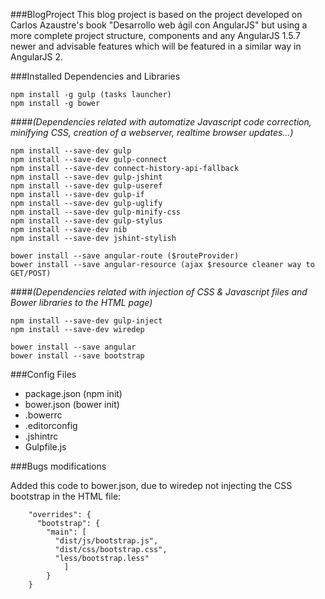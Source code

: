 ###BlogProject
This blog project is based on the project developed on Carlos Azaustre's book "Desarrollo web ágil con AngularJS" but using a more complete project structure, components and any AngularJS 1.5.7 newer and advisable features which will be featured in a similar way in AngularJS 2.

###Installed Dependencies and Libraries

```
npm install -g gulp (tasks launcher)  
npm install -g bower  
```

####_(Dependencies related with automatize Javascript code correction, minifying CSS, creation of a webserver, realtime browser updates...)_

```
npm install --save-dev gulp  
npm install --save-dev gulp-connect  
npm install --save-dev connect-history-api-fallback  
npm install --save-dev gulp-jshint  
npm install --save-dev gulp-useref  
npm install --save-dev gulp-if  
npm install --save-dev gulp-uglify  
npm install --save-dev gulp-minify-css  
npm install --save-dev gulp-stylus  
npm install --save-dev nib  
npm install --save-dev jshint-stylish  

bower install --save angular-route ($routeProvider)  
bower install --save angular-resource (ajax $resource cleaner way to GET/POST)  
```

####_(Dependencies related with injection of CSS & Javascript files and Bower libraries to the HTML page)_

```
npm install --save-dev gulp-inject  
npm install --save-dev wiredep

bower install --save angular  
bower install --save bootstrap
```

###Config Files

* package.json (npm init)<br />
* bower.json (bower init)<br />
* .bowerrc<br />
* .editorconfig<br />
* .jshintrc<br />
* Gulpfile.js


###Bugs modifications

Added this code to bower.json, due to wiredep not injecting the CSS bootstrap in the HTML file:

```
	"overrides": {  
	  "bootstrap": {  
	    "main": [  
	      "dist/js/bootstrap.js",  
	      "dist/css/bootstrap.css",  
	      "less/bootstrap.less"  
	        ]  
	    }  
	}
```

